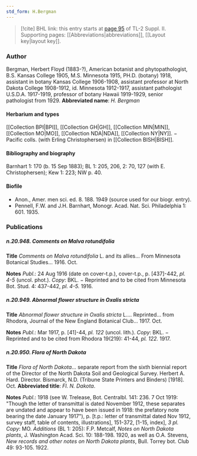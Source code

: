 ```yaml
---
std_form: H.Bergman
---
```


> [!cite] BHL link: this entry starts at [page 95](https://www.biodiversitylibrary.org/page/33265292) of TL-2 Suppl. II.
> Supporting pages: [[Abbreviations|abbreviations]], [[Layout key|layout key]].

### Author

Bergman, Herbert Floyd (1883-?), American botanist and phytopathologist, B.S. Kansas College 1905, M.S. Minnesota 1915, PH.D. (botany) 1918, assistant in botany Kansas College 1906-1908, assistant professor at North Dakota College 1908-1912, id. Minnesota 1912-1917, assistant pathologist U.S.D.A. 1917-1919, professor of botany Hawaii 1919-1929, senior pathologist from 1929. 
**Abbreviated name**: *H. Bergman*

#### Herbarium and types

[[Collection BPI|BPI]], [[Collection GH|GH]], [[Collection MIN|MIN]], [[Collection MO|MO]], [[Collection NDA|NDA]], [[Collection NY|NY]]. − Pacific colls. (with Erling Christophersen) in [[Collection BISH|BISH]].

#### Bibliography and biography

Barnhart 1: 170 (b. 15 Sep 1883); BL 1: 205, 206, 2: 70, 127 (with E. Christophersen); Kew 1: 223; NW p. 40.

#### Biofile

- Anon., Amer. men sci. ed. 8. 188. 1949 (source used for our biogr. entry).
- Pennell, F.W. and J.H. Barnhart, Monogr. Acad. Nat. Sci. Philadelphia 1: 601. 1935.

### Publications

##### n.20.948. Comments on Malva rotundifolia

**Title**
*Comments on Malva rotundifolia* L. and its allies... From Minnesota Botanical Studies... 1916. Oct.

**Notes**
*Publ*.: 24 Aug 1916 (date on cover-t.p.), cover-t.p., p. \[437\]-442, *pl. 4-5* (uncol. phot.). *Copy*: BKL. − Reprinted and to be cited from Minnesota Bot. Stud. 4: 437-442, *pl. 4-5.* 1916.

##### n.20.949. Abnormal flower structure in Oxalis stricta

**Title**
*Abnormal flower structure in Oxalis stricta* L.... Reprinted... from Rhodora, Journal of the New England Botanical Club... 1917. Oct.

**Notes**
*Publ*.: Mar 1917, p. \[41\]-44, *pl. 122* (uncol. lith.). *Copy*: BKL. − Reprinted and to be cited from Rhodora 19(219): 41-44, *pl. 122.* 1917.

##### n.20.950. Flora of North Dakota

**Title**
*Flora of North Dakota*... separate report from the sixth biennial report of the Director of the North Dakota Soil and Geological Survey. Herbert A. Hard. Director. Bismarck, N.D. (Tribune State Printers and Binders) \[1918\]. Oct.
**Abbreviated title**: *Fl. N. Dakota*.

**Notes**
*Publ*.: 1918 (see W. Trelease, Bot. Centralbl. 141: 236. 7 Oct 1919: "Though the letter of transmittal is dated November 1912, these separates are undated and appear to have been issued in 1918: the prefatory note bearing the date January 1917"), p. \[t.p.: letter of transmittal dated Nov 1912, survey staff, table of contents, illustrations\], 151-372, \[1-15, index\], *3 pl. Copy*: MO.
*Additions* (BL 1: 205): F.P. Metcalf, *Notes on North Dakota plants*, J. Washington Acad. Sci. 10: 188-198. 1920, as well as O.A. Stevens, *New records and other notes on North Dakota plants*, Bull. Torrey bot. Club 49: 93-105. 1922.

